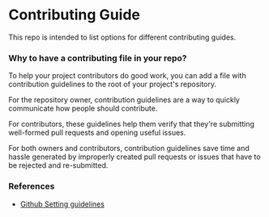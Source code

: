# Contributing Guide

This repo is intended to list options for different contributing guides.

### Why to have a contributing file in your repo?

To help your project contributors do good work, you can add a file with contribution guidelines to the root of your project's repository.

For the repository owner, contribution guidelines are a way to quickly communicate how people should contribute.

For contributors, these guidelines help them verify that they're submitting well-formed pull requests and opening useful issues.

For both owners and contributors, contribution guidelines save time and hassle generated by improperly created pull requests or issues that have to be rejected and re-submitted.

### References
- [Github Setting guidelines](https://help.github.com/articles/setting-guidelines-for-repository-contributors/)
